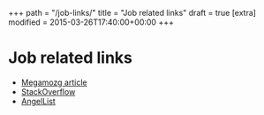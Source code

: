 +++
path = "/job-links/"
title = "Job related links"
draft = true
[extra]
modified = 2015-03-26T17:40:00+00:00
+++
# Job related links

* [Megamozg article][1]
* [StackOverflow][2]
* [AngelList][3]


[1]: http://megamozg.ru/company/friifond/blog/11534/
[2]: http://careers.stackoverflow.com/jobs?searchTerm=python&allowsremote=true&sort=p
[3]: https://angel.co/jobs#find/f!%7B%22roles%22%3A%5B%22Backend%20Developer%22%2C%22Full-Stack%20Developer%22%5D%2C%22types%22%3A%5B%22full-time%22%5D%2C%22remote%22%3Atrue%2C%22skills%22%3A%5B%22Python%22%5D%2C%22markets%22%3A%22Enterprise%20Software%22%7D
